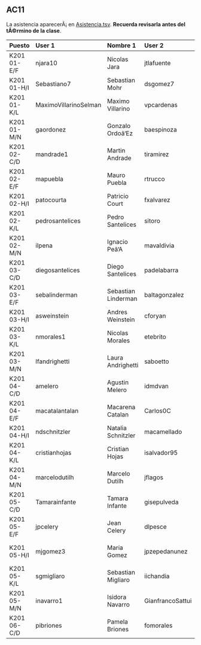 ## AC11

La asistencia aparecerÃ¡ en [Asistencia.tsv](Asistencia.tsv). **Recuerda revisarla antes del tÃ©rmino de la clase**.

| Puesto | User 1 | Nombre 1 | User 2 | Nombre 2 |
|:-------|:-------|:---------|:-------|:---------|
|K201 01-E/F|njara10|Nicolas Jara|jtlafuente|Jose Lafuente|
|K201 01-H/I|Sebastiano7|Sebastian Mohr|dsgomez7|Diego Gomez|
|K201 01-K/L|MaximoVillarinoSelman|Maximo Villarino|vpcardenas|Valeria Cardenas|
|K201 01-M/N|gaordonez|Gonzalo Ordoã‘Ez|baespinoza|Benjamin Espinoza|
|K201 02-C/D|mandrade1|Martin Andrade|tiramirez|Tomas Ramirez|
|K201 02-E/F|mapuebla|Mauro Puebla|rtrucco|Rodrigo Trucco|
|K201 02-H/I|patocourta|Patricio Court|fxalvarez|Francisco Alvarez|
|K201 02-K/L|pedrosantelices|Pedro Santelices|sitoro|Sebastian Toro|
|K201 02-M/N|ilpena|Ignacio Peã‘A|mavaldivia|Mauricio Valdivia|
|K201 03-C/D|diegosantelices|Diego Santelices|padelabarra|Pedro De La Barra|
|K201 03-E/F|sebalinderman|Sebastian Linderman|baltagonzalez|Baltazar Gonzalez|
|K201 03-H/I|asweinstein|Andres Weinstein|cforyan|Cristobal O'Ryan|
|K201 03-K/L|nmorales1|Nicolas Morales|etebrito|Esteban Brito|
|K201 03-M/N|lfandrighetti|Laura Andrighetti|saboetto|Sebastian Boetto|
|K201 04-C/D|amelero|Agustin Melero|idmdvan|Ivan Moreno|
|K201 04-E/F|macatalantalan|Macarena Catalan|Carlos0C|Carlos Cespedes|
|K201 04-H/I|ndschnitzler|Natalia Schnitzler|macamellado|Macarena Mellado|
|K201 04-K/L|cristianhojas|Cristian Hojas|isalvador95|Iã‘Aki Salvador|
|K201 04-M/N|marcelodutilh|Marcelo Dutilh|jflagos|Juan Lagos|
|K201 05-C/D|Tamarainfante|Tamara Infante|gisepulveda|Sepulveda|
|K201 05-E/F|jpcelery|Jean Celery|dlpesce|Dante Pesce|
|K201 05-H/I|mjgomez3|Maria Gomez|jpzepedanunez|Juan Zepeda Nuã‘Ez|
|K201 05-K/L|sgmigliaro|Sebastian Migliaro|iichandia|Ivan Chandia|
|K201 05-M/N|inavarro1|Isidora Navarro|GianfrancoSattui|Gianfranco Sattui|
|K201 06-C/D|pibriones|Pamela Briones|fomorales|Francisco Morales|
